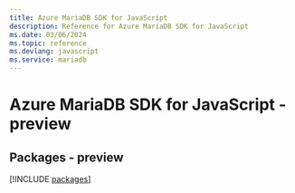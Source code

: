 ```yaml
---
title: Azure MariaDB SDK for JavaScript
description: Reference for Azure MariaDB SDK for JavaScript
ms.date: 03/06/2024
ms.topic: reference
ms.devlang: javascript
ms.service: mariadb
---
```

# Azure MariaDB SDK for JavaScript - preview
## Packages - preview
[!INCLUDE [packages](mariadb-index.md)]